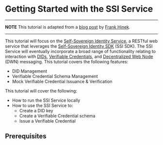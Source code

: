 # Getting Started with the SSI Service

---

**NOTE**
This tutorial is adapted from a 
[blog post](https://frankhinek.com/getting-started-with-tbds-ssi-service/)
by [Frank Hinek](https://twitter.com/frankhinek).

---

This tutorial will focus on the 
[Self-Sovereign Identity Service](https://github.com/TBD54566975/ssi-service),
a RESTful web service that leverages the 
[Self-Sovereign Identity SDK](https://github.com/TBD54566975/ssi-sdk) (SSI SDK). The 
SSI Service will eventually incorporate a broad range of functionality relating to 
interaction with [DIDs](https://www.w3.org/TR/did-core/), 
[Verifiable Credentials](https://www.w3.org/TR/vc-data-model), and 
[Decentralized Web Node](https://identity.foundation/decentralized-web-node/spec/) (DWN) 
messaging. This tutorial covers the following features:

* DID Management
* Verifiable Credential Schema Management
* Mock Verifiable Credential Issuance & Verification

This tutorial will cover the following:

* How to run the SSI Service locally
* How to use the SSI Service to:
  * Create a DID key
  * Create a Verifiable Credential schema
  * Issue a Verifiable Credential

## Prerequisites

